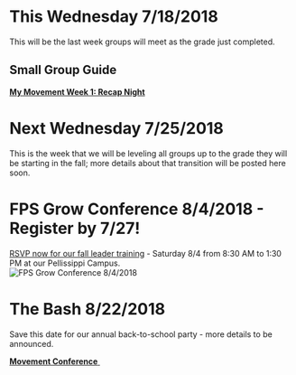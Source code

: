 # This Wednesday 7/18/2018
This will be the last week groups will meet as the grade just completed.  

## Small Group Guide
[**My Movement Week 1: Recap Night**](guide.pdf)

# Next Wednesday 7/25/2018
This is the week that we will be leveling all groups up to the grade they will be starting in the fall; more details about that transition will be posted here soon.  

# FPS Grow Conference 8/4/2018 - Register by 7/27!
[RSVP now for our fall leader training](http://fpstudents.org/events/fps-grow-conference) - Saturday 8/4 from 8:30 AM to 1:30 PM at our Pellissippi Campus.  
![FPS Grow Conference 8/4/2018](training.jpg)  

# The Bash 8/22/2018  
Save this date for our annual back-to-school party - more details to be announced.

<!--End of Markdown Content-->
<script src="scripts.js"></script>

<!--Bottom Page Nav Buttons-->
<a class="btn btn-default btn-sm" href="/movement" role="button"><b>Movement Conference</b>&nbsp;<i class="fa fa-arrow-right"></i></a>
